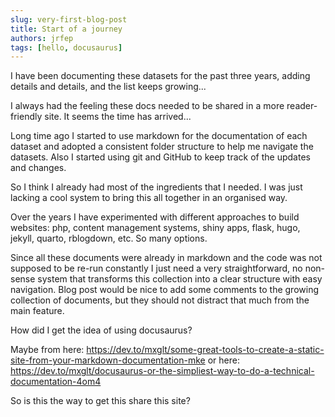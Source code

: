 ```yaml
---
slug: very-first-blog-post
title: Start of a journey
authors: jrfep
tags: [hello, docusaurus]
---
```


I have been documenting these datasets for the past three years, adding details and details, and the list keeps growing... 

I always had the feeling these docs needed to be shared in a more reader-friendly site. It seems the time has arrived...

<!--truncate-->

Long time ago I started to use markdown for the documentation of each dataset and adopted a consistent folder structure to help me navigate the datasets. Also I started using git and GitHub to keep track of the updates and changes. 

So I think I already had most of the ingredients that I needed. I was just lacking a cool system to bring this all together in an organised way. 

Over the years I have experimented with different approaches to build websites: php, content management systems, shiny apps, flask, hugo, jekyll, quarto, rblogdown, etc. So many options. 

Since all these documents were already in markdown and the code was not supposed to be re-run constantly I just need a very straightforward, no non-sense system that transforms this collection into a clear structure with easy navigation. Blog post would be nice to add some comments to the growing collection of documents, but they should not distract that much from the main feature. 

How did I get the idea of using docusaurus?

Maybe from here: https://dev.to/mxglt/some-great-tools-to-create-a-static-site-from-your-markdown-documentation-mke or here: https://dev.to/mxglt/docusaurus-or-the-simpliest-way-to-do-a-technical-documentation-4om4

So is this the way to get this share this site?